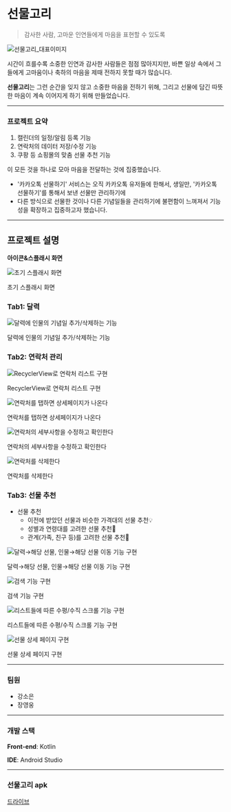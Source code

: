 # 선물고리

> 감사한 사람, 고마운 인연들에게 마음을 표현할 수 있도록
> 
![선물고리_대표이미지](https://github.com/user-attachments/assets/18a9fe20-0596-406e-8b27-764e6f2c03b3)



시간이 흐를수록 소중한 인연과 감사한 사람들은 점점 많아지지만,
바쁜 일상 속에서 그들에게 고마움이나 축하의 마음을 제때 전하지 못할 때가 많습니다.

**선물고리**는 그런 순간을 잊지 않고 소중한 마음을 전하기 위해,
그리고 선물에 담긴 따뜻한 마음이 계속 이어지게 하기 위해 만들었습니다.

---

### 프로젝트 요약

1. 캘린더의 일정/알림 등록 기능
2. 연락처의 데이터 저장/수정 기능
3. 쿠팡 등 쇼핑몰의 맞춤 선물 추천 기능

이 모든 것을 하나로 모아 마음을 전달하는 것에 집중했습니다.

- '카카오톡 선물하기' 서비스는 오직 카카오톡 유저들에 한해서, 생일만, '카카오톡 선물하기'를 통해서 보낸 선물만 관리하기에
- 다른 방식으로 선물한 것이나 다른 기념일들을 관리하기에 불편함이 느껴져서 기능성을 확장하고 집중하고자 했습니다.

---

## 프로젝트 설명

**아이콘&스플래시 화면**

![초기 스플래시 화면](https://github.com/user-attachments/assets/26739935-bb3a-4c1f-bc82-882dbea2438e)

초기 스플래시 화면

### Tab1: 달력

![달력에 인물의 기념일 추가/삭제하는 기능](https://github.com/user-attachments/assets/f4ba5954-f15c-4e09-a709-fe227c1e7841)

달력에 인물의 기념일 추가/삭제하는 기능

### Tab2: 연락처 관리

![RecyclerView로 연락처 리스트 구현](https://github.com/user-attachments/assets/2c60f1e4-d758-4959-b90e-c27e9b1f9e1b)

RecyclerView로 연락처 리스트 구현

![연락처를 탭하면 상세페이지가 나온다](https://github.com/user-attachments/assets/df71c67c-f594-4c7e-8725-8bf42d5d01e8)

연락처를 탭하면 상세페이지가 나온다

![연락처의 세부사항을 수정하고 확인한다](https://github.com/user-attachments/assets/5b08a135-1502-4aff-83e1-91608d049718)

연락처의 세부사항을 수정하고 확인한다

![연락처를 삭제한다](https://github.com/user-attachments/assets/f5799bfe-41e0-4127-b326-11176ca4fffc)

연락처를 삭제한다

### Tab3: 선물 추천

- 선물 추천
    - 이전에 받았던 선물과 비슷한 가격대의 선물 추천💡
    - 성별과 연령대를 고려한 선물 추천💝
    - 관계(가족, 친구 등)를 고려한 선물 추천🌟

![달력→해당 선물, 인물→해당 선물 이동 기능 구현](https://github.com/user-attachments/assets/ee1bd652-5f36-41ad-8810-1e193b27823f)

달력→해당 선물, 인물→해당 선물 이동 기능 구현

![검색 기능 구현](https://github.com/user-attachments/assets/dca85d2c-5d14-473c-bb2c-be0bd510d25b)

검색 기능 구현

![리스트들에 따른 수평/수직 스크롤 기능 구현](https://github.com/user-attachments/assets/927bfd50-9094-488c-889e-939686592f30)

리스트들에 따른 수평/수직 스크롤 기능 구현

![선물 상세 페이지 구현](https://github.com/user-attachments/assets/57818a62-e817-4340-b639-0c9cc04fe6ba)

선물 상세 페이지 구현

---

### 팀원

- 강소은
- 장영웅

---

### 개발 스택

**Front-end**: Kotlin

**IDE**: Android Studio

---

### 선물고리 apk
<a href="https://drive.google.com/file/d/1TSUIOvX9l4dT3Tr4XgPNshth_kyJnRhE/view?usp=drive_link">드라이브</a>
